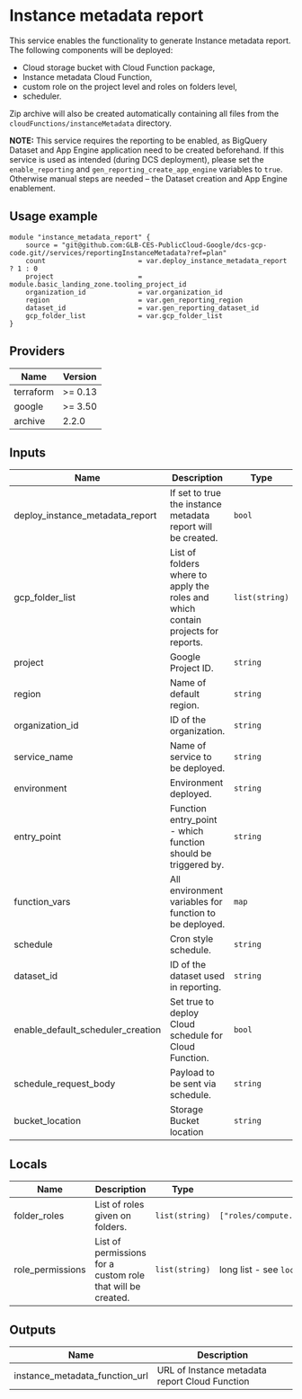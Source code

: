 # Instance metadata report

This service enables the functionality to generate Instance metadata report. The following components will be deployed:

- Cloud storage bucket with Cloud Function package,
- Instance metadata Cloud Function,
- custom role on the project level and roles on folders level,
- scheduler.

Zip archive will also be created automatically containing all files from the `cloudFunctions/instanceMetadata` directory.

**NOTE:** This service requires the reporting to be enabled, as BigQuery Dataset and App Engine application need to be created beforehand. If this service is used as intended (during DCS deployment), please set the `enable_reporting` and `gen_reporting_create_app_engine` variables to `true`. Otherwise manual steps are needed – the Dataset creation and App Engine enablement.

## Usage example

```
module "instance_metadata_report" {
    source = "git@github.com:GLB-CES-PublicCloud-Google/dcs-gcp-code.git//services/reportingInstanceMetadata?ref=plan"
    count                       = var.deploy_instance_metadata_report ? 1 : 0
    project                     = module.basic_landing_zone.tooling_project_id
    organization_id             = var.organization_id
    region                      = var.gen_reporting_region
    dataset_id                  = var.gen_reporting_dataset_id
    gcp_folder_list             = var.gcp_folder_list
}

```

## Providers

| Name | Version |
|------|---------|
| terraform | >= 0.13 |
| google | >= 3.50 |
| archive | 2.2.0 |

## Inputs

| Name | Description | Type | Default | Required |
|------|-------------|------|---------|:--------:|
| deploy_instance_metadata_report | If set to true the instance metadata report will be created. | `bool` | `false` | yes |
| gcp_folder_list | List of folders where to apply the roles and which contain projects for reports. | `list(string)` | n/a | yes |
| project | Google Project ID. | `string` | n/a | yes |
| region | Name of default region. | `string` | n/a | yes |
| organization_id | ID of the organization. | `string` | n/a | yes |
| service_name | Name of service to be deployed. | `string` | `instanceMetadata` | yes |
| environment | Environment deployed. | `string` | `""` | no |
| entry_point | Function entry_point - which function should be triggered by. | `string` | `main` | yes |
| function_vars | All environment variables for function to be deployed. | `map` | `{}` | yes |
| schedule | Cron style schedule. | `string` | `0 */2 * * *` | no |
| dataset_id | ID of the dataset used in reporting. | `string` | `dcs_reports` | yes |
| enable_default_scheduler_creation | Set true to deploy Cloud schedule for Cloud Function. | `bool` | `true` | no |
| schedule_request_body | Payload to be sent via schedule. | `string` | `""` | no |
| bucket_location | Storage Bucket location | `string` | `"US"` | no |

## Locals

| Name | Description | Type | Default | Required |
|------|-------------|------|---------|:--------:|
| folder_roles | List of roles given on folders. | `list(string)` | `["roles/compute.viewer","roles/resourcemanager.folderViewer"]` | yes |
| role_permissions | List of permissions for a custom role that will be created. | `list(string)` | long list - see `locals` definition in `main.tf` file | yes |


## Outputs

| Name | Description |
|------|-------------|
| instance_metadata_function_url | URL of Instance metadata report Cloud Function |